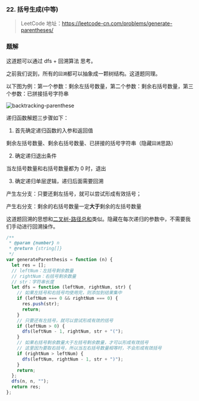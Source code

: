 ### 22. 括号生成(中等)

> LeetCode 地址：https://leetcode-cn.com/problems/generate-parentheses/

### 题解

这道题可以通过 dfs + 回溯算法 思考。

之前我们说到，所有的`回溯`都可以抽象成一颗树结构。这道题同理。

以下图为例：第一个参数：剩余左括号数量，第二个参数：剩余右括号数量，第三个参数：已拼接括号字符串

![backtracking-parenthese](https://raw.githubusercontent.com/kerwin-ly/Blog/main/assets/imgs/algorithm/backtracking-parenthese.png)

递归函数解题三步骤如下：

1. 首先确定递归函数的入参和返回值

剩余左括号数量、剩余右括号数量、已拼接的括号字符串（隐藏`回溯`思路）

2. 确定递归退出条件

当左括号数量和右括号数量都为 0 时，退出

3. 确定递归单层逻辑，递归后面需要回溯

产生左分支：只要还剩左括号，就可以尝试形成有效括号；

产生右分支：剩余的右括号数量一定**大于**剩余的左括号数量

这道题回溯的思想和[二叉树-路径总和](<https://github.com/kerwin-ly/Blog/blob/main/algorithm/binary-tree/112.%20%E8%B7%AF%E5%BE%84%E6%80%BB%E5%92%8C(%E7%AE%80%E5%8D%95).md>)类似。隐藏在每次递归的参数中，不需要我们手动进行回溯操作。

```js
/**
 * @param {number} n
 * @return {string[]}
 */
var generateParenthesis = function (n) {
  let res = [];
  // leftNum：左括号剩余数量
  // rightNum：右括号剩余数量
  // str：字符串长度
  let dfs = function (leftNum, rightNum, str) {
    // 如果左括号和右括号均使用完，则添加到结果集中
    if (leftNum === 0 && rightNum === 0) {
      res.push(str);
      return;
    }
    // 只要还有左括号，就可以尝试形成有效的括号
    if (leftNum > 0) {
      dfs(leftNum - 1, rightNum, str + "(");
    }
    // 如果右括号剩余数量大于左括号剩余数量，才可以形成有效括号
    // 这里因为要取右括号，所以当左右括号数量相等时，不会形成有效括号
    if (rightNum > leftNum) {
      dfs(leftNum, rightNum - 1, str + ")");
    }
    return;
  };
  dfs(n, n, "");
  return res;
};
```
